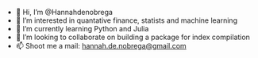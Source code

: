 - 👋 Hi, I’m @Hannahdenobrega
- 👀 I’m interested in quantative finance, statists and machine learning
- 🌱 I’m currently learning Python and Julia
- 💞️ I’m looking to collaborate on building a package for index compilation
- 📫 Shoot me a mail: hannah.de.nobrega@gmail.com

<!---
Hannahdenobrega/Hannahdenobrega is a ✨ special ✨ repository because its `README.md` (this file) appears on your GitHub profile.
You can click the Preview link to take a look at your changes.
--->
